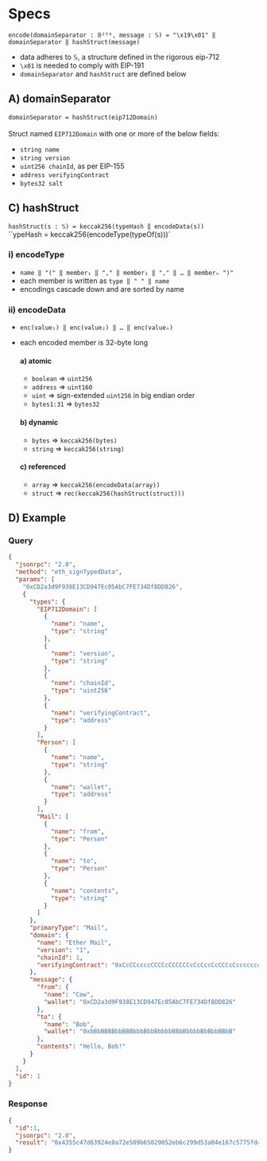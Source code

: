 # Specs
`encode(domainSeparator : 𝔹²⁵⁶, message : 𝕊) = "\x19\x01" ‖ domainSeparator ‖ hashStruct(message)`  
- data adheres to 𝕊, a structure defined in the rigorous eip-712
- `\x01` is needed to comply with EIP-191
- `domainSeparator` and `hashStruct` are defined below

## A) domainSeparator
`domainSeparator = hashStruct(eip712Domain)`
<br/>
<br/>
Struct named `EIP712Domain` with one or more of the below fields:

- `string name`
- `string version`
- `uint256 chainId`, as per EIP-155
- `address verifyingContract`
- `bytes32 salt`

## C) hashStruct
`hashStruct(s : 𝕊) = keccak256(typeHash ‖ encodeData(s))`
<br/>
``ypeHash = keccak256(encodeType(typeOf(s)))`

### i) encodeType
- `name ‖ "(" ‖ member₁ ‖ "," ‖ member₂ ‖ "," ‖ … ‖ memberₙ ")"`
- each member is written as `type ‖ " " ‖ name`
- encodings cascade down and are sorted by name

### ii) encodeData
- `enc(value₁) ‖ enc(value₂) ‖ … ‖ enc(valueₙ)`
- each encoded member is 32-byte long

    #### a) atomic

    - `boolean`     => `uint256`
    - `address`     => `uint160`
    - `uint`        => sign-extended `uint256` in big endian order
    - `bytes1:31`   => `bytes32` 

    #### b) dynamic

    - `bytes`       => `keccak256(bytes)`
    - `string`      => `keccak256(string)`

    #### c) referenced

    - `array`       => `keccak256(encodeData(array))`
    - `struct`      => `rec(keccak256(hashStruct(struct)))`

## D) Example
### Query
```json
{
  "jsonrpc": "2.0",
  "method": "eth_signTypedData",
  "params": [
    "0xCD2a3d9F938E13CD947Ec05AbC7FE734Df8DD826",
    {
      "types": {
        "EIP712Domain": [
          {
            "name": "name",
            "type": "string"
          },
          {
            "name": "version",
            "type": "string"
          },
          {
            "name": "chainId",
            "type": "uint256"
          },
          {
            "name": "verifyingContract",
            "type": "address"
          }
        ],
        "Person": [
          {
            "name": "name",
            "type": "string"
          },
          {
            "name": "wallet",
            "type": "address"
          }
        ],
        "Mail": [
          {
            "name": "from",
            "type": "Person"
          },
          {
            "name": "to",
            "type": "Person"
          },
          {
            "name": "contents",
            "type": "string"
          }
        ]
      },
      "primaryType": "Mail",
      "domain": {
        "name": "Ether Mail",
        "version": "1",
        "chainId": 1,
        "verifyingContract": "0xCcCCccccCCCCcCCCCCCcCcCccCcCCCcCcccccccC"
      },
      "message": {
        "from": {
          "name": "Cow",
          "wallet": "0xCD2a3d9F938E13CD947Ec05AbC7FE734Df8DD826"
        },
        "to": {
          "name": "Bob",
          "wallet": "0xbBbBBBBbbBBBbbbBbbBbbbbBBbBbbbbBbBbbBBbB"
        },
        "contents": "Hello, Bob!"
      }
    }
  ],
  "id": 1
}
```

### Response
```json
{
  "id":1,
  "jsonrpc": "2.0",
  "result": "0x4355c47d63924e8a72e509b65029052eb6c299d53a04e167c5775fd466751c9d07299936d304c153f6443dfa05f40ff007d72911b6f72307f996231605b915621c"
}
```